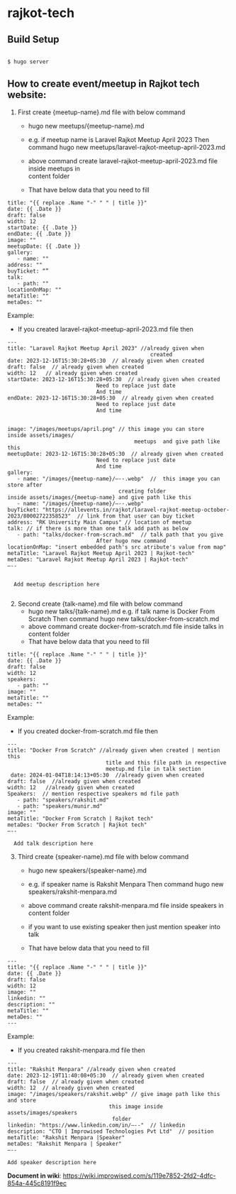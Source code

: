 # rajkot-tech


## Build Setup

```bash

$ hugo server 

```

## How to create event/meetup in Rajkot tech website:

1. First create {meetup-name}.md file with below command
   -  hugo new meetups/{meetup-name}.md
   -  e.g.  if meetup name is Laravel Rajkot Meetup April 2023
             Then command hugo new meetups/laravel-rajkot-meetup-april-2023.md
   - above command create laravel-rajkot-meetup-april-2023.md file inside meetups in  
     content folder   


   - That have below data that you need to fill

```  
title: "{{ replace .Name "-" " " | title }}"
date: {{ .Date }}
draft: false
width: 12
startDate: {{ .Date }}
endDate: {{ .Date }}
image: ""
meetupDate: {{ .Date }}
gallery:
   - name: ""
address: ""
buyTicket: “”
talk:
   - path: ""
locationOnMap: "" 
metaTitle: ""
metaDes: ""
```

   Example: 
   - If you created laravel-rajkot-meetup-april-2023.md file then

```
---
title: "Laravel Rajkot Meetup April 2023" //already given when       
                                             created
date: 2023-12-16T15:30:28+05:30  // already given when created
draft: false  // already given when created
width: 12   // already given when created
startDate: 2023-12-16T15:30:28+05:30  // already given when created
							Need to replace just date 
							And time
endDate: 2023-12-16T15:30:28+05:30  // already given when created
							Need to replace just date 
							And time


image: "/images/meetups/april.png" // this image you can store inside assets/images/
                                        meetups  and give path like this
meetupDate: 2023-12-16T15:30:28+05:30  // already given when created
							Need to replace just date 
							And time
gallery:
   - name: "/images/{meetup-name}/—--.webp"  //  this image you can store after    
                                   creating folder inside assets/images/{meetup-name} and give path like this
   - name: "/images/{meetup-name}/—--.webp"	
buyTicket: "https://allevents.in/rajkot/laravel-rajkot-meetup-october-2023/80002722358523"  // link from that user can buy ticket
address: "RK University Main Campus" // location of meetup
talk: // if there is more than one talk add path as below
   - path: "talks/docker-from-scrach.md"  // talk path that you give
   						    After hugo new command 
locationOnMap: "insert embedded path's src atribute's value from map" 
metaTitle: "Laravel Rajkot Meetup April 2023 | Rajkot-tech"
metaDes: "Laravel Rajkot Meetup April 2023 | Rajkot-tech"
—--


  Add meetup description here


```


                                      


2. Second create {talk-name}.md file with below command
   - hugo new talks/{talk-name}.md
     e.g.  if talk name is Docker From Scratch
             Then command hugo new talks/docker-from-scratch.md
   - above command create docker-from-scratch.md file inside talks in content folder   
   - That have below data that you need to fill


```
title: "{{ replace .Name "-" " " | title }}"
date: {{ .Date }}
draft: false
width: 12
speakers:
   - path: ""
image: ""
metaTitle: ""
metaDes: ""
```


  Example: 
  - If you created docker-from-scratch.md file then

```
---
title: "Docker From Scratch" //already given when created | mention this
                               title and this file path in respective 
                               meetup.md file in talk section
 date: 2024-01-04T18:14:13+05:30  //already given when created
draft: false  //already given when created
width: 12   //already given when created
Speakers:  // mention respective speakers md file path 
   - path: "speakers/rakshit.md"
   - path: "speakers/munir.md"
image: ""
metaTitle: "Docker From Scratch | Rajkot tech"
metaDes: "Docker From Scratch | Rajkot tech"
—--

  Add talk description here

```




3. Third create {speaker-name}.md file with below command
   - hugo new speakers/{speaker-name}.md
   - e.g.  if speaker name is Rakshit Menpara
             Then command hugo new speakers/rakshit-menpara.md
   - above command create rakshit-menpara.md file inside speakers in  
     content folder 
   - if you want to use existing speaker then just mention speaker into talk 

   - That have below data that you need to fill

```
---
title: "{{ replace .Name "-" " " | title }}"
date: {{ .Date }}
draft: false
width: 12
image: ""
linkedin: ""
description: ""
metaTitle: ""
metaDes: ""
---
```


   Example: 
   - If you created rakshit-menpara.md file then

```
---
title: "Rakshit Menpara" //already given when created
date: 2023-12-19T11:40:08+05:30  // already given when created
draft: false  // already given when created
width: 12  // already given when created
image: "/images/speakers/rakshit.webp" // give image path like this and store
                                this image inside assets/images/speakers 
                                 folder
linkedin: "https://www.linkedin.com/in/—--"  // linkedin
description: "CTO | Improwised Technologies Pvt Ltd"  // position
metaTitle: "Rakshit Menpara |Speaker"
metaDes: "Rakshit Menpara | Speaker"
—--

Add speaker description here

```

**Document in wiki**:
https://wiki.improwised.com/s/119e7852-2fd2-4dfc-854a-445c8191f9ec
